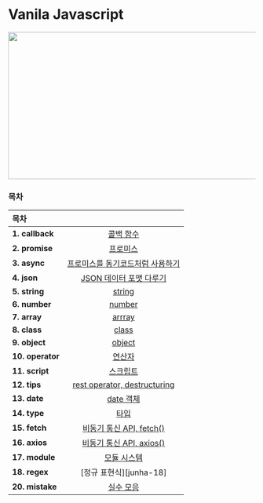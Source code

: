 # Vanila Javascript

<p align='center'><img src="https://user-images.githubusercontent.com/76730867/154012678-848d08de-f65e-44a1-a436-3da97c3690b6.png" width="600" height="300"/></center></p>

### 목차

| 목차             |                                              |
| :--------------- | :------------------------------------------: |
| **1. callback**  |            [콜백 함수][junha-01]             |
| **2. promise**   |             [프로미스][junha-02]             |
| **3. async**     | [프로미스를 동기코드처럼 사용하기][junha-03] |
| **4. json**      |     [JSON 데이터 포맷 다루기][junha-04]      |
| **5. string**    |              [string][junha-05]              |
| **6. number**    |              [number][junha-06]              |
| **7. array**     |              [arrray][junha-07]              |
| **8. class**     |              [class][junha-08]               |
| **9. object**    |              [object][junha-09]              |
| **10. operator** |              [연산자][junha-10]              |
| **11. script**   |             [스크립트][junha-11]             |
| **12. tips**     |   [rest operator, destructuring][junha-12]   |
| **13. date**     |            [date 객체][junha-13]             |
| **14. type**     |               [타입][junha-14]               |
| **15. fetch**    |     [비동기 통신 API, fetch()][junha-15]     |
| **16. axios**    |     [비동기 통신 API, axios()][junha-16]     |
| **17. module**   |           [모듈 시스템][junha-17]            |
| **18. regex**    |           [정규 표현식][junha-18]            |
| **20. mistake**  |            [실수 모음][junha-20]             |

[junha-01]: https://github.com/projectkorea/study-js-vanilla/blob/main/notes/1.callback.md
[junha-02]: https://github.com/projectkorea/study-js-vanilla/blob/main/notes/2.promise.md
[junha-03]: https://github.com/projectkorea/study-js-vanilla/blob/main/notes/3.async.md
[junha-04]: https://github.com/projectkorea/study-js-vanilla/blob/main/notes/4.json.md
[junha-05]: https://github.com/projectkorea/study-js-vanilla/blob/main/notes/5.string.md
[junha-06]: https://github.com/projectkorea/study-js-vanilla/blob/main/notes/6.number.md
[junha-07]: https://github.com/projectkorea/study-js-vanilla/blob/main/notes/7.array.md
[junha-08]: https://github.com/projectkorea/study-js-vanilla/blob/main/notes/8.class.md
[junha-09]: https://github.com/projectkorea/study-js-vanilla/blob/main/notes/9.object.md
[junha-10]: https://github.com/projectkorea/study-js-vanilla/blob/main/notes/10.operator.md
[junha-11]: https://github.com/projectkorea/study-js-vanilla/blob/main/notes/11.script.md
[junha-12]: https://github.com/projectkorea/study-js-vanilla/blob/main/notes/12.tips.md
[junha-13]: https://github.com/projectkorea/study-js-vanilla/blob/main/notes/13.date.md
[junha-14]: https://github.com/projectkorea/study-js-vanilla/blob/main/notes/14.type.md
[junha-15]: https://github.com/projectkorea/study-js-vanilla/blob/main/notes/15.fetch.md
[junha-16]: https://github.com/projectkorea/study-js-vanilla/blob/main/notes/16.axios.md
[junha-17]: https://github.com/projectkorea/study-js-vanilla/blob/main/notes/17.module.md
[junha-20]: https://github.com/projectkorea/study-js-vanilla/blob/main/notes/20.mistake.md
